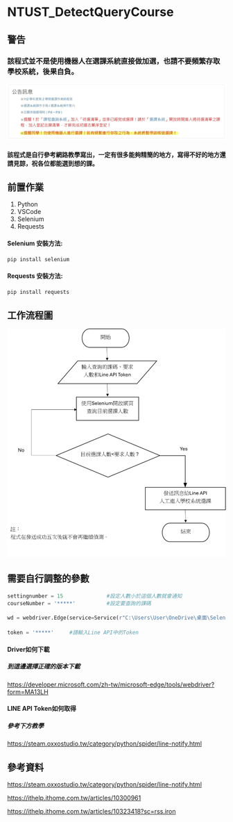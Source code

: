 # NTUST_DetectQueryCourse

## 警告
### **該程式並不是使用機器人在選課系統直接做加選，也請不要頻繁存取學校系統，後果自負。**
<img src="https://github.com/Miang141229/NTUST_DetectQueryCourse/blob/main/image/%E8%9E%A2%E5%B9%95%E6%93%B7%E5%8F%96%E7%95%AB%E9%9D%A2%202024-04-24%20232022-1.jpg" />

#### 該程式是自行參考網路教學寫出，一定有很多能夠精簡的地方，寫得不好的地方還請見諒，祝各位都能選到想的課。

## 前置作業
1. Python
2. VSCode
3. Selenium
4. Requests
#### Selenium 安裝方法:
```python
pip install selenium
```
#### Requests 安裝方法:
```python
pip install requests
```

## 工作流程圖
<img src="https://github.com/Miang141229/NTUST_DetectQueryCourse/blob/main/image/%E6%B5%81%E7%A8%8B%E5%9C%96.png" width="650" />

## 需要自行調整的參數
```python
settingnumber = 15              #設定人數小於這個人數就會通知
courseNumber = '*****'          #設定要查詢的課碼

wd = webdriver.Edge(service=Service(r"C:\Users\User\OneDrive\桌面\Selenium\msedgedriver.exe"))    #"C:\Users\User\OneDrive\桌面\Selenium\msedgedriver.exe" 請自行更改為電腦Driver的路徑

token = '*****'     #請輸入Line API中的Token
```
#### Driver如何下載
##### 到這邊選擇正確的版本下載
<https://developer.microsoft.com/zh-tw/microsoft-edge/tools/webdriver?form=MA13LH>

#### LINE API Token如何取得
##### 參考下方教學
<https://steam.oxxostudio.tw/category/python/spider/line-notify.html>

## 參考資料
<https://steam.oxxostudio.tw/category/python/spider/line-notify.html>

<https://ithelp.ithome.com.tw/articles/10300961>

<https://ithelp.ithome.com.tw/articles/10323418?sc=rss.iron>
